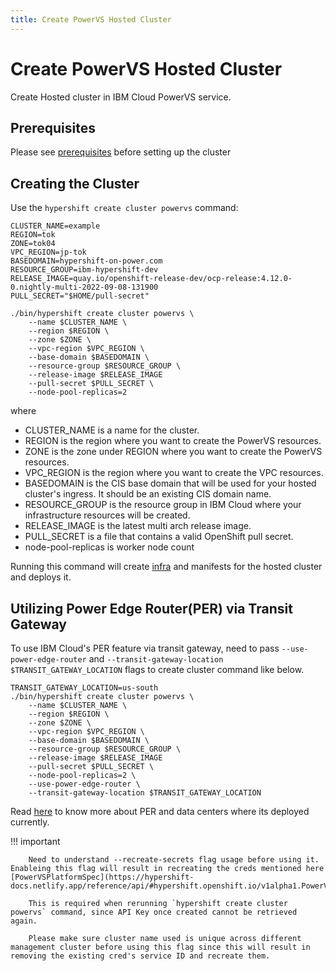 ```yaml
---
title: Create PowerVS Hosted Cluster
---
```


# Create PowerVS Hosted Cluster

Create Hosted cluster in IBM Cloud PowerVS service.

## Prerequisites

Please see [prerequisites](prerequisites-and-env-guide.md) before setting up the cluster

## Creating the Cluster

Use the `hypershift create cluster powervs` command:

    CLUSTER_NAME=example
    REGION=tok
    ZONE=tok04
    VPC_REGION=jp-tok
    BASEDOMAIN=hypershift-on-power.com
    RESOURCE_GROUP=ibm-hypershift-dev
    RELEASE_IMAGE=quay.io/openshift-release-dev/ocp-release:4.12.0-0.nightly-multi-2022-09-08-131900
    PULL_SECRET="$HOME/pull-secret"
    
    ./bin/hypershift create cluster powervs \
        --name $CLUSTER_NAME \
        --region $REGION \
        --zone $ZONE \
        --vpc-region $VPC_REGION \
        --base-domain $BASEDOMAIN \
        --resource-group $RESOURCE_GROUP \
        --release-image $RELEASE_IMAGE
        --pull-secret $PULL_SECRET \
        --node-pool-replicas=2

where

* CLUSTER_NAME is a name for the cluster.
* REGION is the region where you want to create the PowerVS resources.
* ZONE is the zone under REGION where you want to create the PowerVS resources.
* VPC_REGION is the region where you want to create the VPC resources.
* BASEDOMAIN is the CIS base domain that will be used for your hosted cluster's ingress. It should be an existing CIS domain name.
* RESOURCE_GROUP is the resource group in IBM Cloud where your infrastructure resources will be created.
* RELEASE_IMAGE is the latest multi arch release image.
* PULL_SECRET is a file that contains a valid OpenShift pull secret.
* node-pool-replicas is worker node count 

Running this command will create [infra](create-infra-separately.md) and manifests for the hosted cluster and deploys it.

## Utilizing Power Edge Router(PER) via Transit Gateway
To use IBM Cloud's PER feature via transit gateway, need to pass `--use-power-edge-router` and `--transit-gateway-location $TRANSIT_GATEWAY_LOCATION` flags to create cluster command like below.

    TRANSIT_GATEWAY_LOCATION=us-south
    ./bin/hypershift create cluster powervs \
        --name $CLUSTER_NAME \
        --region $REGION \
        --zone $ZONE \
        --vpc-region $VPC_REGION \
        --base-domain $BASEDOMAIN \
        --resource-group $RESOURCE_GROUP \
        --release-image $RELEASE_IMAGE
        --pull-secret $PULL_SECRET \
        --node-pool-replicas=2 \
        --use-power-edge-router \
        --transit-gateway-location $TRANSIT_GATEWAY_LOCATION

Read [here](https://cloud.ibm.com/docs/power-iaas?topic=power-iaas-per) to know more about PER and data centers where its deployed currently.

!!! important

        Need to understand --recreate-secrets flag usage before using it. Enableing this flag will result in recreating the creds mentioned here [PowerVSPlatformSpec](https://hypershift-docs.netlify.app/reference/api/#hypershift.openshift.io/v1alpha1.PowerVSPlatformSpec)

        This is required when rerunning `hypershift create cluster powervs` command, since API Key once created cannot be retrieved again.

        Please make sure cluster name used is unique across different management cluster before using this flag since this will result in removing the existing cred's service ID and recreate them.
